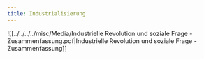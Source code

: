 ```yaml
---
title: Industrialisierung
---
```

![[../../../../misc/Media/Industrielle Revolution und soziale Frage - Zusammenfassung.pdf|Industrielle Revolution und soziale Frage - Zusammenfassung]]
